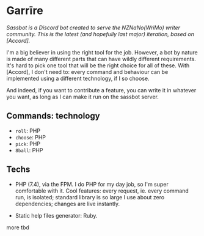 # Garrīre

_Sassbot is a Discord bot created to serve the NZNaNo(WriMo) writer community.
This is the latest (and hopefully last major) iteration, based on [Accord]._

I'm a big believer in using the right tool for the job. However, a bot by nature
is made of many different parts that can have wildly different requirements. It's
hard to pick one tool that will be the right choice for all of these. With [Accord],
I don't need to: every command and behaviour can be implemented using a different
technology, if I so choose.

And indeed, if you want to contribute a feature, you can write it in whatever you
want, as long as I can make it run on the sassbot server.

## Commands: technology

- `roll`: PHP
- `choose`: PHP
- `pick`: PHP
- `8ball`: PHP

## Techs

- PHP (7.4), via the FPM. I do PHP for my day job, so I'm super comfortable with
  it. Cool features: every request, ie. every command run, is isolated; standard
  library is so large I use about zero dependencies; changes are live instantly.

- Static help files generator: Ruby.

more tbd